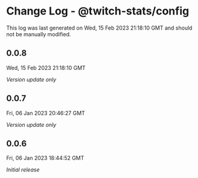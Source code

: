 # Change Log - @twitch-stats/config

This log was last generated on Wed, 15 Feb 2023 21:18:10 GMT and should not be manually modified.

## 0.0.8
Wed, 15 Feb 2023 21:18:10 GMT

_Version update only_

## 0.0.7
Fri, 06 Jan 2023 20:46:27 GMT

_Version update only_

## 0.0.6
Fri, 06 Jan 2023 18:44:52 GMT

_Initial release_

